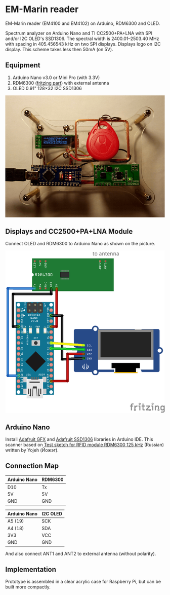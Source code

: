 # EM-Marin reader

EM-Marin reader (EM4100 and EM4102) on Arduino, RDM6300 and OLED.

Spectrum analyzer on Arduino Nano and TI CC2500+PA+LNA with SPI and/or I2C OLED's SSD1306. The spectral width is 2400.01–2503.40 MHz with spacing in 405.456543 kHz on two SPI displays. Displays logo on I2C display. This scheme takes less then 50mA (on 5V).

## Equipment

1. Arduino Nano v3.0 or Mini Pro (with 3.3V)
2. RDM6300 ([fritzing part](../fritzing-scheme/RDM6300.fzpz)) with external antenna
3. OLED 0.91" 128×32 I2C SSD1306

![Arduino_Nano_3oleds_ssd1306_photo](./pics/Arduino_Nano_RDM6300_oled.png)

## Displays and CC2500+PA+LNA Module

Connect OLED and RDM6300 to Arduino Nano as shown on the picture.

![Arduino_Nano_3oleds_ssd1306_scheme](./fritzing-scheme/Arduino_Nano_RDM6300_oled_bb.png)

## Arduino Nano

Install [Adafruit GFX](https://github.com/adafruit/Adafruit-GFX-Library) and [Adafruit SSD1306](https://github.com/adafruit/Adafruit_SSD1306) libraries in Arduino IDE. This scanner based on [Test sketch for RFID module RDM6300 125 kHz](http://forum.arduino.ua/viewtopic.php?id=345) (Russian) written by Yojeh (Йожэг).

## Connection Map

| Arduino Nano | RDM6300       |
| ------------ | ------------- |
| D10          | Tx            |
| 5V           | 5V            |
| GND          | GND           |

| Arduino Nano | I2C OLED      |
| ------------ | ------------- |
| A5 (19)      | SCK           |
| A4 (18)      | SDA           |
| 3V3          | VCC           |
| GND          | GND           |

And also connect ANT1 and ANT2 to external antenna (without polarity).

## Implementation

Prototype is assembled in a clear acrylic case for Raspberry Pi, but can be built more compactly.